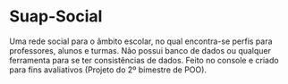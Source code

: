 # Suap-Social
Uma rede social para o âmbito escolar, no qual encontra-se perfis para professores, alunos e turmas. Não possui banco de dados ou qualquer ferramenta para se ter consistências de dados. Feito no console e criado para fins avaliativos (Projeto do 2º bimestre de POO).
